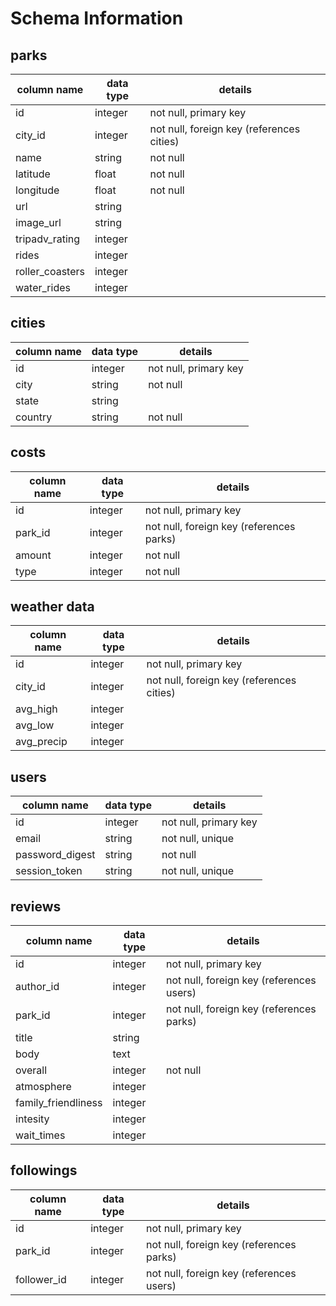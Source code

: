 # Schema Information

## parks
column name          | data type | details
---------------------|-----------|-----------------------
id                   | integer   | not null, primary key
city_id              | integer   | not null, foreign key (references cities)
name                 | string    | not null
latitude             | float     | not null
longitude            | float     | not null
url                  | string    |
image_url            | string    |
tripadv_rating       | integer   |
rides                | integer   |
roller_coasters      | integer   |
water_rides          | integer   |

## cities
column name | data type | details
------------|-----------|-----------------------
id          | integer   | not null, primary key
city        | string    | not null
state       | string    |
country     | string    | not null

## costs
column name | data type | details
------------|-----------|-----------------------
id          | integer   | not null, primary key
park_id     | integer   | not null, foreign key (references parks)
amount      | integer   | not null
type        | integer   | not null

## weather data
column name | data type | details
------------|-----------|-----------------------
id          | integer   | not null, primary key
city_id     | integer   | not null, foreign key (references cities)
avg_high    | integer   | 
avg_low     | integer   | 
avg_precip  | integer   | 

## users
column name     | data type | details
----------------|-----------|-----------------------
id              | integer   | not null, primary key
email           | string    | not null, unique
password_digest | string    | not null
session_token   | string    | not null, unique

## reviews
column name         | data type | details
--------------------|-----------|-----------------------
id                  | integer   | not null, primary key
author_id           | integer   | not null, foreign key (references users)
park_id             | integer   | not null, foreign key (references parks)
title               | string    |
body                | text      |
overall             | integer   | not null
atmosphere          | integer   |
family_friendliness | integer   |
intesity            | integer   |
wait_times          | integer   |

## followings
column name | data type | details
------------|-----------|-----------------------
id          | integer   | not null, primary key
park_id     | integer   | not null, foreign key (references parks)
follower_id | integer   | not null, foreign key (references users)

